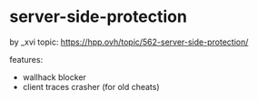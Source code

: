# server-side-protection
by _xvi
topic: https://hpp.ovh/topic/562-server-side-protection/

features:
- wallhack blocker
- client traces crasher (for old cheats)
